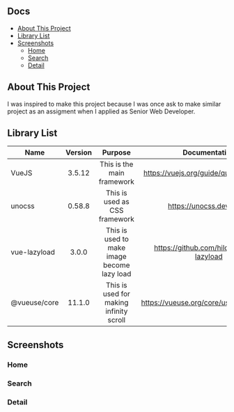 <p align="center">

</p>

## Docs

- [About This Project](#about-this-project)
- [Library List](#library-list)
- [Screenshots](#screenshots)
  - [Home](#home)
  - [Search](#search)
  - [Detail](#detail)

## About This Project

I was inspired to make this project because I was once ask to make similar project as an assigment when I applied as Senior Web Developer.

## Library List

| Name         | Version |                   Purpose                   |               Documentation                |
| ------------ | :-----: | :-----------------------------------------: | :----------------------------------------: |
| VueJS        | 3.5.12  |         This is the main framework          |  https://vuejs.org/guide/quick-start.html  |
| unocss       | 0.58.8  |        This is used as CSS framework        |          https://unocss.dev/guide          |
| vue-lazyload |  3.0.0  | This is used to make image become lazy load |  https://github.com/hilongjw/vue-lazyload  |
| @vueuse/core | 11.1.0  |   This is used for making infinity scroll   | https://vueuse.org/core/useInfiniteScroll/ |

## Screenshots

### Home

### Search

### Detail
